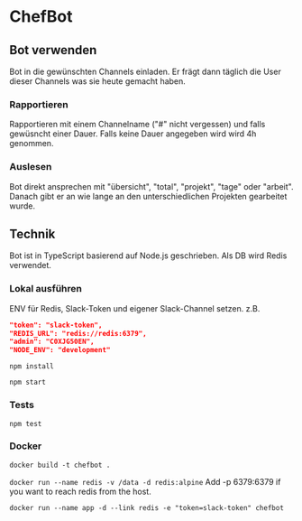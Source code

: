 # ChefBot

## Bot verwenden

Bot in die gewünschten Channels einladen. Er frägt dann täglich die User dieser Channels was sie heute gemacht haben.

### Rapportieren

Rapportieren mit einem Channelname ("#" nicht vergessen) und falls gewüsncht einer Dauer. Falls keine Dauer angegeben wird wird 4h genommen.

### Auslesen

Bot direkt ansprechen mit "übersicht", "total", "projekt", "tage" oder "arbeit". Danach gibt er an wie lange an den unterschiedlichen Projekten gearbeitet wurde.


## Technik

Bot ist in TypeScript basierend auf Node.js geschrieben. Als DB wird Redis verwendet.

### Lokal ausführen

ENV für Redis, Slack-Token und eigener Slack-Channel setzen.
z.B.

```json
"token": "slack-token",
"REDIS_URL": "redis://redis:6379",
"admin": "C0XJG50EN",
"NODE_ENV": "development"
```

`npm install`

`npm start`

### Tests

`npm test`

### Docker

`docker build -t chefbot .`

`docker run --name redis -v /data -d redis:alpine` Add -p 6379:6379 if you want to reach redis from the host.

`docker run --name app -d --link redis -e "token=slack-token" chefbot`

